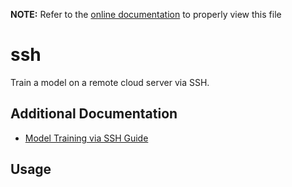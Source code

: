 __NOTE:__ Refer to the [online documentation](https://siliconlabs.github.io/mltk) to properly view this file
# ssh
Train a model on a remote cloud server via SSH.

## Additional Documentation

- [Model Training via SSH Guide](../guides/model_training_via_ssh.md)

## Usage

```{include} ./ssh_cli_help.md
```
